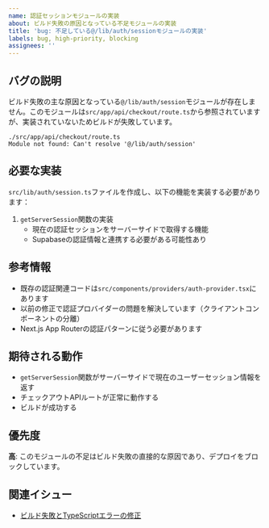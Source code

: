```yaml
---
name: 認証セッションモジュールの実装
about: ビルド失敗の原因となっている不足モジュールの実装
title: 'bug: 不足している@/lib/auth/sessionモジュールの実装'
labels: bug, high-priority, blocking
assignees: ''
---
```


## バグの説明
ビルド失敗の主な原因となっている`@/lib/auth/session`モジュールが存在しません。このモジュールは`src/app/api/checkout/route.ts`から参照されていますが、実装されていないためビルドが失敗しています。

```
./src/app/api/checkout/route.ts
Module not found: Can't resolve '@/lib/auth/session'
```

## 必要な実装
`src/lib/auth/session.ts`ファイルを作成し、以下の機能を実装する必要があります：

1. `getServerSession`関数の実装
   - 現在の認証セッションをサーバーサイドで取得する機能
   - Supabaseの認証情報と連携する必要がある可能性あり

## 参考情報
- 既存の認証関連コードは`src/components/providers/auth-provider.tsx`にあります
- 以前の修正で認証プロバイダーの問題を解決しています（クライアントコンポーネントの分離）
- Next.js App Routerの認証パターンに従う必要があります

## 期待される動作
- `getServerSession`関数がサーバーサイドで現在のユーザーセッション情報を返す
- チェックアウトAPIルートが正常に動作する
- ビルドが成功する

## 優先度
**高**: このモジュールの不足はビルド失敗の直接的な原因であり、デプロイをブロックしています。

## 関連イシュー
- [ビルド失敗とTypeScriptエラーの修正](./build-and-typescript-errors.md)

